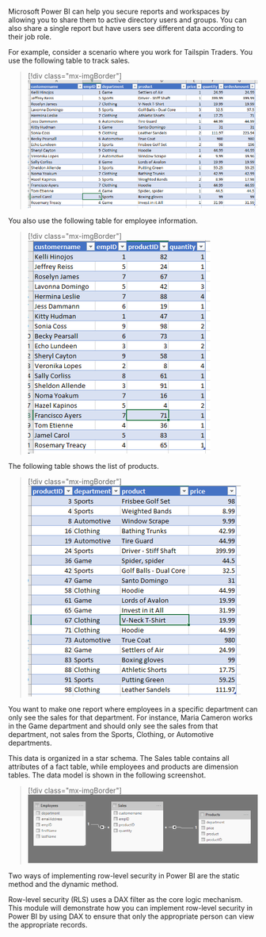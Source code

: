 Microsoft Power BI can help you secure reports and workspaces by allowing you to share them to active directory users and groups. You can also share a single report but have users see different data according to their job role.

For example, consider a scenario where you work for Tailspin Traders. You use the following table to track sales.

> [!div class="mx-imgBorder"]
> [![Screenshot of the contents of the sales table.](../media/01-sales-table-ss.png)](../media/01-sales-table-ss.png#lightbox)

You also use the following table for employee information.

> [!div class="mx-imgBorder"]
> [![Screenshot of the contents of the employees table.](../media/01-employees-table-ss.png)](../media/01-employees-table-ss.png#lightbox)

The following table shows the list of products.

> [!div class="mx-imgBorder"]
> [![Screenshot of the products table with column headers.](../media/01-products-table-ss.png)](../media/01-products-table-ss.png#lightbox)

You want to make one report where employees in a specific department can only see the sales for that department. For instance, Maria Cameron works in the Game department and should only see the sales from that department, not sales from the Sports, Clothing, or Automotive departments.

This data is organized in a star schema. The Sales table contains all attributes of a fact table, while employees and products are dimension tables. The data model is shown in the following screenshot.

> [!div class="mx-imgBorder"]
> [![Screenshot of the data model for row-level-security.](../media/01-data-model-ss.png)](../media/01-data-model-ss.png#lightbox)

Two ways of implementing row-level security in Power BI are the static method and the dynamic method.

Row-level security (RLS) uses a DAX filter as the core logic mechanism. This module will demonstrate how you can implement row-level security in Power BI by using DAX to ensure that only the appropriate person can view the appropriate records.
